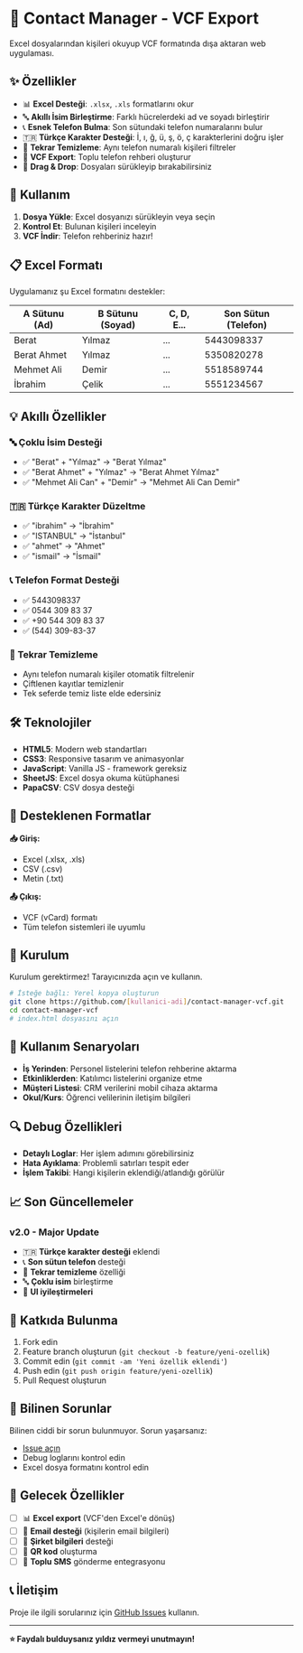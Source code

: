 # 📱 Contact Manager - VCF Export

Excel dosyalarından kişileri okuyup VCF formatında dışa aktaran web uygulaması.

## ✨ Özellikler

- 📊 **Excel Desteği**: `.xlsx`, `.xls` formatlarını okur
- 🔤 **Akıllı İsim Birleştirme**: Farklı hücrelerdeki ad ve soyadı birleştirir
- 📞 **Esnek Telefon Bulma**: Son sütundaki telefon numaralarını bulur
- 🇹🇷 **Türkçe Karakter Desteği**: İ, ı, ğ, ü, ş, ö, ç karakterlerini doğru işler
- 🚫 **Tekrar Temizleme**: Aynı telefon numaralı kişileri filtreler
- 📱 **VCF Export**: Toplu telefon rehberi oluşturur
- 🎯 **Drag & Drop**: Dosyaları sürükleyip bırakabilirsiniz

## 🚀 Kullanım

1. **Dosya Yükle**: Excel dosyanızı sürükleyin veya seçin
2. **Kontrol Et**: Bulunan kişileri inceleyin
3. **VCF İndir**: Telefon rehberiniz hazır!

## 📋 Excel Formatı

Uygulamanız şu Excel formatını destekler:

| A Sütunu (Ad) | B Sütunu (Soyad) | C, D, E... | Son Sütun (Telefon) |
|---------------|-------------------|------------|---------------------|
| Berat         | Yılmaz           | ...        | 5443098337          |
| Berat Ahmet   | Yılmaz           | ...        | 5350820278          |
| Mehmet Ali    | Demir            | ...        | 5518589744          |
| İbrahim       | Çelik            | ...        | 5551234567          |

## 💡 Akıllı Özellikler

### 🔤 Çoklu İsim Desteği
- ✅ "Berat" + "Yılmaz" → "Berat Yılmaz"
- ✅ "Berat Ahmet" + "Yılmaz" → "Berat Ahmet Yılmaz"
- ✅ "Mehmet Ali Can" + "Demir" → "Mehmet Ali Can Demir"

### 🇹🇷 Türkçe Karakter Düzeltme
- ✅ "ibrahim" → "İbrahim"
- ✅ "ISTANBUL" → "İstanbul"
- ✅ "ahmet" → "Ahmet"
- ✅ "ismail" → "İsmail"

### 📞 Telefon Format Desteği
- ✅ 5443098337
- ✅ 0544 309 83 37
- ✅ +90 544 309 83 37
- ✅ (544) 309-83-37

### 🚫 Tekrar Temizleme
- Aynı telefon numaralı kişiler otomatik filtrelenir
- Çiftlenen kayıtlar temizlenir
- Tek seferde temiz liste elde edersiniz

## 🛠️ Teknolojiler

- **HTML5**: Modern web standartları
- **CSS3**: Responsive tasarım ve animasyonlar
- **JavaScript**: Vanilla JS - framework gereksiz
- **SheetJS**: Excel dosya okuma kütüphanesi
- **PapaCSV**: CSV dosya desteği

## 📱 Desteklenen Formatlar

**📥 Giriş:**
- Excel (.xlsx, .xls)
- CSV (.csv)
- Metin (.txt)

**📤 Çıkış:**
- VCF (vCard) formatı
- Tüm telefon sistemleri ile uyumlu

## 🔧 Kurulum

Kurulum gerektirmez! Tarayıcınızda açın ve kullanın.

```bash
# İsteğe bağlı: Yerel kopya oluşturun
git clone https://github.com/[kullanici-adi]/contact-manager-vcf.git
cd contact-manager-vcf
# index.html dosyasını açın
```

## 🎯 Kullanım Senaryoları

- **İş Yerinden**: Personel listelerini telefon rehberine aktarma
- **Etkinliklerden**: Katılımcı listelerini organize etme
- **Müşteri Listesi**: CRM verilerini mobil cihaza aktarma
- **Okul/Kurs**: Öğrenci velilerinin iletişim bilgileri

## 🔍 Debug Özellikleri

- **Detaylı Loglar**: Her işlem adımını görebilirsiniz
- **Hata Ayıklama**: Problemli satırları tespit eder
- **İşlem Takibi**: Hangi kişilerin eklendiği/atlandığı görülür

## 📈 Son Güncellemeler

### v2.0 - Major Update
- 🇹🇷 **Türkçe karakter desteği** eklendi
- 📞 **Son sütun telefon** desteği
- 🚫 **Tekrar temizleme** özelliği
- 🔤 **Çoklu isim** birleştirme
- 🎨 **UI iyileştirmeleri**

## 🤝 Katkıda Bulunma

1. Fork edin
2. Feature branch oluşturun (`git checkout -b feature/yeni-ozellik`)
3. Commit edin (`git commit -am 'Yeni özellik eklendi'`)
4. Push edin (`git push origin feature/yeni-ozellik`)
5. Pull Request oluşturun

## 🐛 Bilinen Sorunlar

Bilinen ciddi bir sorun bulunmuyor. Sorun yaşarsanız:
- [Issue açın](../../issues)
- Debug loglarını kontrol edin
- Excel dosya formatını kontrol edin

## 🌟 Gelecek Özellikler

- [ ] 📊 **Excel export** (VCF'den Excel'e dönüş)
- [ ] 📧 **Email desteği** (kişilerin email bilgileri)
- [ ] 🏢 **Şirket bilgileri** desteği
- [ ] 🔗 **QR kod** oluşturma
- [ ] 📱 **Toplu SMS** gönderme entegrasyonu

## 📞 İletişim

Proje ile ilgili sorularınız için [GitHub Issues](../../issues) kullanın.

---

**⭐ Faydalı bulduysanız yıldız vermeyi unutmayın!**
